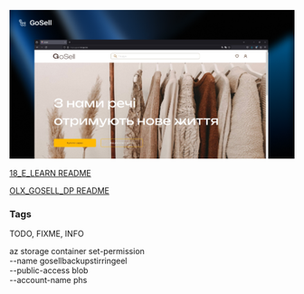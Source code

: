 ![Project Logo](./md/black.png)

[18_E_LEARN README](./apps/18_E_LEARN/README.md)

[OLX_GOSELL_DP README](./apps/OLX_GOSELL_DP/README.md)

### Tags
TODO, FIXME, INFO


az storage container set-permission \
    --name gosellbackupstirringeel \
    --public-access blob \
    --account-name phs